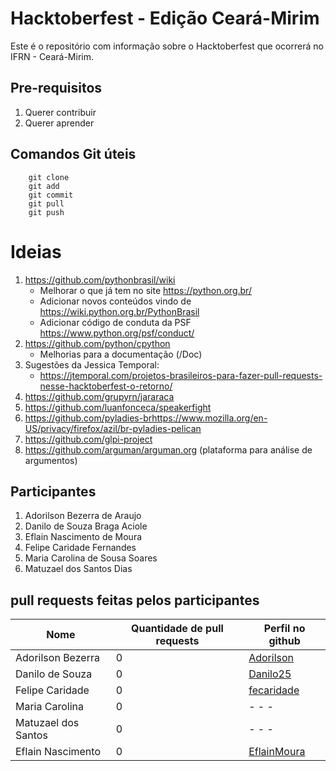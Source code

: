 # Hacktoberfest - Edição Ceará-Mirim

Este é o repositório com informação sobre o Hacktoberfest que ocorrerá no
IFRN - Ceará-Mirim.

## Pre-requisitos
1. Querer contribuir
1. Querer aprender

## Comandos Git úteis
```
    git clone
    git add
    git commit
    git pull
    git push
```
# Ideias
1. https://github.com/pythonbrasil/wiki
    * Melhorar o que já tem no site https://python.org.br/ 
    * Adicionar novos conteúdos vindo de https://wiki.python.org.br/PythonBrasil
    * Adicionar código de conduta da PSF https://www.python.org/psf/conduct/
1. https://github.com/python/cpython
    * Melhorias para a documentação (/Doc)
1. Sugestões da Jessica Temporal:
    * https://jtemporal.com/projetos-brasileiros-para-fazer-pull-requests-nesse-hacktoberfest-o-retorno/
1. https://github.com/grupyrn/jararaca
1. https://github.com/luanfonceca/speakerfight
1. https://github.com/pyladies-brhttps://www.mozilla.org/en-US/privacy/firefox/azil/br-pyladies-pelican
1. https://github.com/glpi-project
1. https://github.com/arguman/arguman.org (plataforma para análise de argumentos)

## Participantes

1. Adorilson Bezerra de Araujo
1. Danilo de Souza Braga Aciole
1. Eflain Nascimento de Moura
1. Felipe Caridade Fernandes
1. Maria Carolina de Sousa Soares
1. Matuzael dos Santos Dias


## pull requests feitas pelos participantes  

| Nome | Quantidade de pull requests| Perfil no github
|--|--|--|
|Adorilson Bezerra   | 0 |[Adorilson](https://github.com/adorilson) |
|Danilo de Souza     | 0 | [Danilo25](https://github.com/Danilo25)|
|Felipe Caridade     | 0 |[fecaridade](https://github.com/fecaridade)|
|Maria Carolina      | 0 |- - -|
|Matuzael dos Santos | 0 |- - -|
|Eflain Nascimento   | 0 |[EflainMoura](https://github.com/EflainMoura)|
